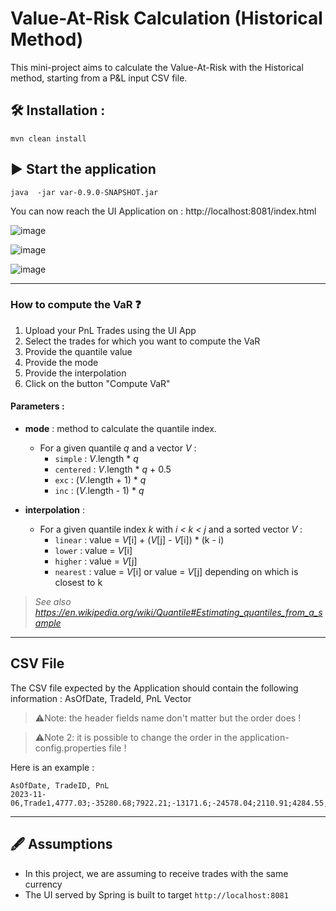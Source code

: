 # Value-At-Risk Calculation (Historical Method)

This mini-project aims to calculate the Value-At-Risk with the Historical method, starting from a P&L input CSV file.

## 🛠️ Installation :

```shell script
mvn clean install
```

## ▶️ Start the application

```shell script
java  -jar var-0.9.0-SNAPSHOT.jar
```

You can now reach the UI Application on : http://localhost:8081/index.html

![image](https://github.com/EricDallAgnol/value-at-risk-calculation/assets/83015366/156d08e4-72a8-4c2f-b9f7-367c52256126)

![image](https://github.com/EricDallAgnol/value-at-risk-calculation/assets/83015366/24bb4a51-748f-4b34-9f52-0b5f6b312add)

![image](https://github.com/EricDallAgnol/value-at-risk-calculation/assets/83015366/5bb3a65f-3137-4447-b478-780abca1d9b5)


--------
### How to compute the VaR ❓

1. Upload your PnL Trades using the UI App
2. Select the trades for which you want to compute the VaR
3. Provide the quantile value
4. Provide the mode
5. Provide the interpolation
6. Click on the button "Compute VaR"

#### Parameters :
- **mode** : method to calculate the quantile index.
  - For a given quantile *q* and a vector *V* :
    -  `simple` : *V*.length * *q*
    -  `centered` : *V*.length * *q* + 0.5
    -  `exc` : (*V*.length + 1) * *q*
    -  `inc` : (*V*.length - 1) * *q*
      
- **interpolation** :
  - For a given quantile index *k* with *i < k < j* and  a sorted vector *V* :
    - `linear` : value = *V*[i] + (*V*[j] - *V*[i]) * (k - i)
    - `lower` : value = *V*[i]
    - `higher` : value = *V*[j]
    - `nearest` : value = *V*[i] or value = *V*[j] depending on which is closest to k

> *See also https://en.wikipedia.org/wiki/Quantile#Estimating_quantiles_from_a_sample*
--------
## CSV File

The CSV file expected by the Application should contain the following information : AsOfDate, TradeId, PnL Vector
> ⚠️Note: the header fields name don't matter but the order does !

> ⚠️Note 2: it is possible to change the order in the application-config.properties file !

Here is an example :

```
AsOfDate, TradeID, PnL
2023-11-06,Trade1,4777.03;-35280.68;7922.21;-13171.6;-24578.04;2110.91;4284.55;-9059.76;-1362.05;-15613.03;2246.1;-16573.48;-20827.31;2541.31;-9508.58;-35064.59;-17040.44;16591.91;798.52;836.44;874.36;-7516.22;-37053.97;10073.5;967.91;-16548.52;-13888.8;-17538.83;13654.33;14136.07;-8568.05;-18844.87;23054.34;1642.09;-16835.96;-2014.11;-3647.43;11035.58;20970.14;-1567.4;9963.6;17050.49;1814.14;-2318.31;-9458.98;-8326.99;7527.16;-30.46;253.4;1392.46;15148.15;12939.42;-3797.41;-3298.57;18081.76;28388.15;-28644.53;17683.71;2184.67;10184.18;3331.16;14805.19;7924.26;8273.28;-29062.84;-7798.18;7795.23;17635.44;2118.29;9702.8;-22684.31;10789.03;7684.59;5097.6;8916.11;-13325.48;-19632.81;3888.49;-7939.45;-14013.28;-26983.08;-7833.35;749.99;-8362.95;-8464.74;-19560.24;12900.67;26097.72;-5098.11;-9597.76;703.2;-20461.71;5639.74;18145.38;-13463.12;-11025.01;5472.89;9320.61;-9934.29;-6699.57;-6691.46;-1245.39;19159.92;9494.59;-10064.14;-22721.48;22486.98;-10563.16;4768.13;-7423.96;-853.92;-1674.73;3733.21;2204.35;-6921.57;-18686.07;-2645.25;-1302.89;8020.4;-10836.19;-77.22;-7868.77;-20810.28;-9498.53;-9752.09;1220.81;8417.72;2903.88;-17672.08;7357.75;-1443.02;-18946.31;-4954.1;-20599.05;16379.17;2384.89;-11289.25;13420.35;-29447.86;18660.89;-21715.61;12989.11;465.75;1386.41;786.96;-947.19;-4208.21;8491.13;22559.65;10748.01;8919.61;22476.38;-999.25;-3000.28;4537.12;-5073.43;2983.4;-15546.63;-168.28;12740.42;9817.76;646.4;-28958.71;-9474.07;-1293.06;-12822.25;17798.92;-550.99;-4246.35;3560.95;-6826.88;-4930.04;-6339.37;1250.35;-4538.38;-1432.06;3995.86;-2337.04;-9738.45;1023.94;7990.89;14469.97;11080.83;16837.69;-5556.66;-1422.09;3868.61;-5523.17;27595.03;8016.58;-11139.89;-4730.1;-20160.39;-26119.55;-3978.58;7619.61;-13046.63;11909.27;1080.56;1402.22;-14216.64;5717.95;15378.28;4583.32;-3132.61;-5216.87;17483.05;-10571.14;-15088.71;7940.25;5405.15;-7975.59;7750.66;923.41;-10201.76;10731.11;-13266.15;24548.09;-4637.49;-3009.79;8915.24;-3041.56;-3265.68;2273.12;-1536.19;5354.93;14000.63;-9443.12;-19045.23;-11554.56;6433.38;-2678.38;24842.35;6808.26;20063.43;-23051.87;-22681.04;4784.02;-9503.54;9450.18;-26431.78;5210.31;-3427.59;-10740.61;11689.68;8791.51;-22688.67;-4673.91;-2207.95;5531.82;-23613.26;651.83;14093.92;6079.5
```


--------
## 🖋️ Assumptions

- In this project, we are assuming to receive trades with the same currency
- The UI served by Spring is built to target `http://localhost:8081`
